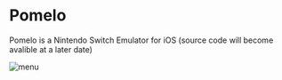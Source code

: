 # Pomelo
Pomelo is a Nintendo Switch Emulator for iOS (source code will become avalible at a later date)

![menu](https://github.com/stossy11/Pomelo/blob/main/images/IMG_081EF53F67C9-1.jpeg?raw=true)
